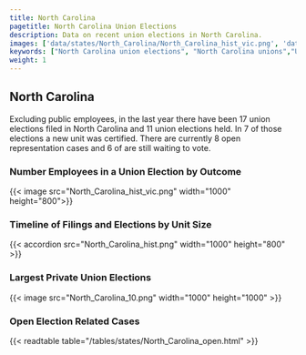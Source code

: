 ```yaml
---
title: North Carolina
pagetitle: North Carolina Union Elections
description: Data on recent union elections in North Carolina.
images: ['data/states/North_Carolina/North_Carolina_hist_vic.png', 'data/states/North_Carolina/North_Carolina_hist_size.png', 'data/states/North_Carolina/North_Carolina_10.png']
keywords: ["North Carolina union elections", "North Carolina unions","Union elections"]
weight: 1
---
```

##  North Carolina

Excluding public employees, in the last year there have been 17 union elections filed in North Carolina and 11 union elections held. In 7 of those elections a new unit was certified. There are currently 8 open representation cases and 6 of are still waiting to vote.

### Number Employees in a Union Election by Outcome
{{< image src="North_Carolina_hist_vic.png" width="1000" height="800">}}

### Timeline of Filings and Elections by Unit Size
{{< accordion src="North_Carolina_hist.png" width="1000" height="800" >}}

### Largest Private Union Elections
{{< image src="North_Carolina_10.png" width="1000" height="1000"  >}}

### Open Election Related Cases
{{< readtable table="/tables/states/North_Carolina_open.html" >}}


